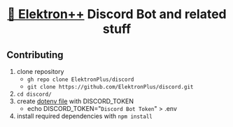 <div align="center">
  <h1><a href="https://github.com/ElektronPlus">🤖 Elektron++</a> Discord Bot and related stuff</h2>
</div>

## Contributing
1. clone repository
    - `gh repo clone ElektronPlus/discord`
    - `git clone https://github.com/ElektronPlus/discord.git`
2. `cd discord/`
3. create [dotenv file](https://www.npmjs.com/package/dotenv) with DISCORD_TOKEN
    - echo DISCORD_TOKEN="`Discord Bot Token`" > .env
4. install required dependencies with `npm install`
